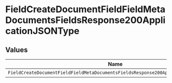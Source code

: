 # FieldCreateDocumentFieldFieldMetaDocumentsFieldsResponse200ApplicationJSONType


## Values

| Name                                                                                 | Value                                                                                |
| ------------------------------------------------------------------------------------ | ------------------------------------------------------------------------------------ |
| `FieldCreateDocumentFieldFieldMetaDocumentsFieldsResponse200ApplicationJSONTypeText` | text                                                                                 |